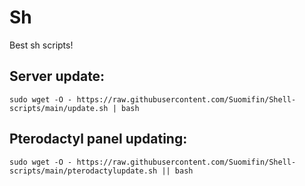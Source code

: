 # Sh
Best sh scripts!

## Server update:

```
sudo wget -O - https://raw.githubusercontent.com/Suomifin/Shell-scripts/main/update.sh | bash
```

## Pterodactyl panel updating:

```
sudo wget -O - https://raw.githubusercontent.com/Suomifin/Shell-scripts/main/pterodactylupdate.sh || bash
```

